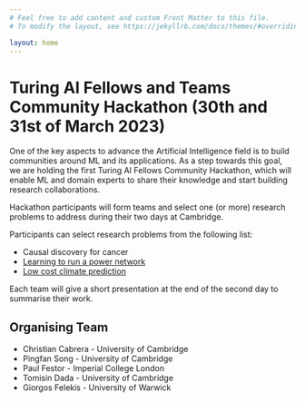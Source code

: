 ```yaml
---
# Feel free to add content and custom Front Matter to this file.
# To modify the layout, see https://jekyllrb.com/docs/themes/#overriding-theme-defaults

layout: home
---
```


<div id="description">
  <h1>Turing AI Fellows and Teams Community Hackathon (30th and 31st of March 2023)</h1>
  <p>
    One of the key aspects to advance the Artificial Intelligence field is to build communities around ML and its applications. 
    As a step towards this goal, we are holding the first Turing AI Fellows Community Hackathon, which will enable ML and domain 
    experts to share their knowledge and start building research collaborations.
  </p>
  <p>
    Hackathon participants will form teams and select one (or more) research problems to address during their two days at Cambridge. 
  </p>
  <p> 
    Participants can select research problems from the following list:
    <ul>
      <li>Causal discovery for cancer</li>
      <li>
        <a target="_blank" href="./materials/problem_2/grid_operation.html">
          Learning to run a power network
        </a>
      </li> 
      <li>
        <a target="_blank" href="./materials/problem_3/low_cost_prediction.html">
          Low cost climate prediction
        </a>
      </li>  
    </ul>
  </p>
  <p>
    Each team will give a short presentation at the end of the second day to summarise their work.
  </p>
  <h2>Organising Team</h2>
    <ul>
      <li>Christian Cabrera - University of Cambridge</li>
	  <li>Pingfan Song - University of Cambridge</li>
	  <li>Paul Festor - Imperial College London</li>
	  <li>Tomisin Dada - University of Cambridge</li>
	  <li>Giorgos Felekis - University of Warwick</li>
    </ul>
</div>